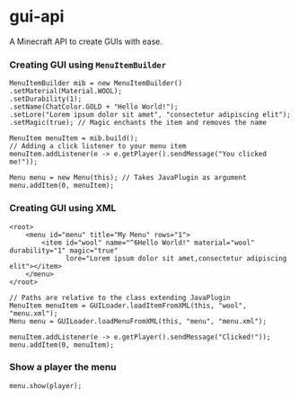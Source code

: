 # gui-api
A Minecraft API to create GUIs with ease.

### Creating GUI using `MenuItemBuilder`
```
MenuItemBuilder mib = new MenuItemBuilder()
.setMaterial(Material.WOOL);
.setDurability(1);
.setName(ChatColor.GOLD + "Hello World!");
.setLore("Lorem ipsum dolor sit amet", "consectetur adipiscing elit");
.setMagic(true); // Magic enchants the item and removes the name
             
MenuItem menuItem = mib.build();
// Adding a click listener to your menu item
menuItem.addListener(e -> e.getPlayer().sendMessage("You clicked me!"));
        
Menu menu = new Menu(this); // Takes JavaPlugin as argument
menu.addItem(0, menuItem);
```
### Creating GUI using XML
```
<root>
    <menu id="menu" title="My Menu" rows="1">
        <item id="wool" name="^6Hello World!" material="wool" durability="1" magic="true"
              lore="Lorem ipsum dolor sit amet,consectetur adipiscing elit"></item>
    </menu>
</root>
```
```
// Paths are relative to the class extending JavaPlugin
MenuItem menuItem = GUILoader.loadItemFromXML(this, "wool", "menu.xml");
Menu menu = GUILoader.loadMenuFromXML(this, "menu", "menu.xml");
        
menuItem.addListener(e -> e.getPlayer().sendMessage("Clicked!"));
menu.addItem(0, menuItem);
```
### Show a player the menu
`menu.show(player);`
